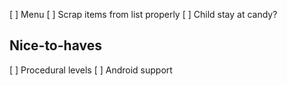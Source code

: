 [ ] Menu
[ ] Scrap items from list properly
[ ] Child stay at candy?

Nice-to-haves
-------------

[ ] Procedural levels
[ ] Android support
